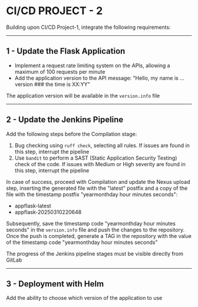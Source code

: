 # CI/CD PROJECT - 2

Building upon CI/CD Project-1, integrate the following requirements:

---

## 1 - Update the Flask Application

- Implement a request rate limiting system on the APIs, allowing a maximum of 100 requests per minute
- Add the application version to the API message: "Hello, my name is ... version ### the time is XX:YY"

The application version will be available in the `version.info` file

---

## 2 - Update the Jenkins Pipeline

Add the following steps before the Compilation stage:

1. Bug checking using `ruff check`, selecting all rules. If issues are found in this step, interrupt the pipeline
2. Use `bandit` to perform a SAST (Static Application Security Testing) check of the code. If issues with Medium or High severity are found in this step, interrupt the pipeline

In case of success, proceed with Compilation and update the Nexus upload step, inserting the generated file with the "latest" postfix and a copy of the file with the timestamp postfix "yearmonthday hour minutes seconds":
- appflask-latest
- appflask-20250310220648

Subsequently, save the timestamp code "yearmonthday hour minutes seconds" in the `version.info` file and push the changes to the repository. Once the push is completed, generate a TAG in the repository with the value of the timestamp code "yearmonthday hour minutes seconds"

The progress of the Jenkins pipeline stages must be visible directly from GitLab

---

## 3 - Deployment with Helm

Add the ability to choose which version of the application to use